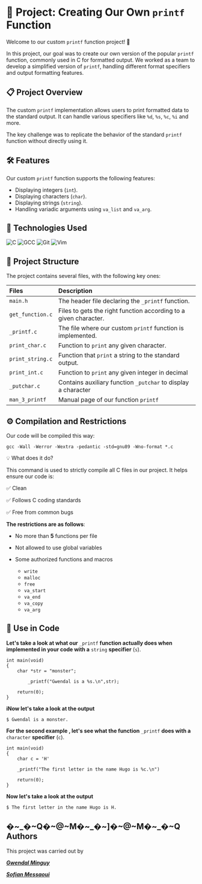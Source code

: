 # 🚀 Project: Creating Our Own `printf` Function

Welcome to our custom `printf` function project! 🎉

In this project, our goal was to create our own version of the popular `printf` function, commonly used in C for formatted output. We worked as a team to develop a simplified version of `printf`, handling different format specifiers and output formatting features.

## 📋 Project Overview

The custom `printf` implementation allows users to print formatted data to the standard output. It can handle various specifiers like `%d`, `%s`, `%c`, `%i` and more.

The key challenge was to replicate the behavior of the standard `printf` function without directly using it.

## 🛠 Features

Our custom `printf` function supports the following features:
- Displaying integers (`int`).
- Displaying characters (`char`).
- Displaying strings (`string`).
- Handling variadic arguments using `va_list` and `va_arg`.

## 🔧 Technologies Used

![C](https://img.shields.io/badge/C-00599C?style=for-the-badge&logo=c&logoColor=white)
![GCC](https://img.shields.io/badge/GCC-343741?style=for-the-badge&logo=gnu&logoColor=white)
![Git](https://img.shields.io/badge/Git-F05032?style=for-the-badge&logo=git&logoColor=white)
![Vim](https://img.shields.io/badge/Vim-019733?style=for-the-badge&logo=vim&logoColor=white)

## 📂 Project Structure
The project contains several files, with the following key ones:

| Files | Description  |
| :-------- | :------- |
| `main.h` | The header file declaring the `_printf` function. |
| `get_function.c` | Files to gets the right function according to a given character.|
| `_printf.c` |The file where our custom `printf` function is implemented.  |
| `print_char.c` | Function to `print` any given character. |
| `print_string.c` | Function that `print` a string to  the standard output. |
|`print_int.c`| Function to `print` any given integer in decimal|
 `_putchar.c`| Contains auxiliary function `_putchar` to display a character|
|`man_3_printf`| Manual page of our function `printf`|

## ⚙️ Compilation and Restrictions

Our code will be compiled this way:

`gcc -Wall -Werror -Wextra -pedantic -std=gnu89 -Wno-format *.c`

💡 What does it do?

This command is used to strictly compile all C files in our project.
It helps ensure our code is:

✅ Clean

✅ Follows C coding standards

✅ Free from common bugs

**The restrictions are as follows**:

- No more than **5** functions per file
- Not allowed to use global variables
- Some authorized functions and macros
	
	- `write`
	- `malloc`
	- `free`
	- `va_start`
	- `va_end`
	- `va_copy`
	- `va_arg`


## 🧩 Use in Code

**Let's take a look at what our** `_printf` **function actually does when implemented in your code with 
a** `string` **specifier** (`s`).

```
int main(void)
{
	char *str = "monster";

    	_printf("Gwendal is a %s.\n",str);
    
	return(0);
}
```

**iNow let's take a look at the output**

`$ Gwendal is a monster.`


**For the second example , let's see what the function** `_printf` **does with a** `character` **specifier** (`c`).

```
int main(void)
{
	char c = 'H'
	
	_printf("The first letter in the name Hugo is %c.\n")

	return(0);
}
```

**Now let's take a look at the output**

`$ The first letter in the name Hugo is H.`

## �~_�~Q�~@~M�~_�~]�~@~M�~_�~Q Authors


This project was carried out by 

***[Gwendal Minguy](https://github.com/gwendalminguy)***

***[Sofian Messaoui](https://github.com/smessaoui31)***
